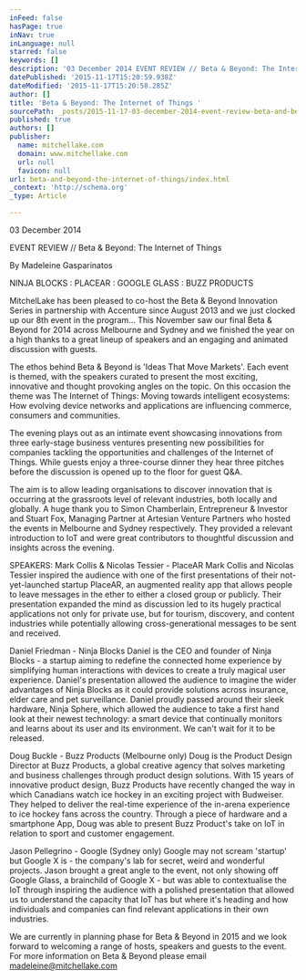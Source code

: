 ```yaml
---
inFeed: false
hasPage: true
inNav: true
inLanguage: null
starred: false
keywords: []
description: '03 December 2014 EVENT REVIEW // Beta & Beyond: The Internet of Things By Madeleine Gasparinatos NINJA BLOCKS PLACEAR GOOGLE'
datePublished: '2015-11-17T15:20:59.938Z'
dateModified: '2015-11-17T15:20:58.285Z'
author: []
title: 'Beta & Beyond: The Internet of Things '
sourcePath: _posts/2015-11-17-03-december-2014-event-review-beta-and-beyond-the-internet.md
published: true
authors: []
publisher:
  name: mitchellake.com
  domain: www.mitchellake.com
  url: null
  favicon: null
url: beta-and-beyond-the-internet-of-things/index.html
_context: 'http://schema.org'
_type: Article

---
```

03 December 2014 

EVENT REVIEW // Beta & Beyond: The Internet of Things 

By Madeleine Gasparinatos  

NINJA BLOCKS : PLACEAR : GOOGLE GLASS : BUZZ PRODUCTS 

MitchelLake has been pleased to co-host the Beta & Beyond Innovation Series in partnership with Accenture since August 2013 and we just clocked up our 8th event in the program... This November saw our final Beta & Beyond for 2014 across Melbourne and Sydney and we finished the year on a high thanks to a great lineup of speakers and an engaging and animated discussion with guests. 

The ethos behind Beta & Beyond is 'Ideas That Move Markets'. Each event is themed, with the speakers curated to present the most exciting, innovative and thought provoking angles on the topic. On this occasion the theme was The Internet of Things: Moving towards intelligent ecosystems: How evolving device networks and applications are influencing commerce, consumers and communities. 

The evening plays out as an intimate event showcasing innovations from three early-stage business ventures presenting new possibilities for companies tackling the opportunities and challenges of the Internet of Things. While guests enjoy a three-course dinner they hear three pitches before the discussion is opened up to the floor for guest Q&A. 

The aim is to allow leading organisations to discover innovation that is occurring at the grassroots level of relevant industries, both locally and globally. A huge thank you to Simon Chamberlain, Entrepreneur & Investor and Stuart Fox, Managing Partner at Artesian Venture Partners who hosted the events in Melbourne and Sydney respectively. They provided a relevant introduction to IoT and were great contributors to thoughtful discussion and insights across the evening. 

SPEAKERS: Mark Collis & Nicolas Tessier - PlaceAR Mark Collis and Nicolas Tessier inspired the audience with one of the first presentations of their not-yet-launched startup PlaceAR, an augmented reality app that allows people to leave messages in the ether to either a closed group or publicly. Their presentation expanded the mind as discussion led to its hugely practical applications not only for private use, but for tourism, discovery, and content industries while potentially allowing cross-generational messages to be sent and received.  

Daniel Friedman - Ninja Blocks Daniel is the CEO and founder of Ninja Blocks - a startup aiming to redefine the connected home experience by simplifying human interactions with devices to create a truly magical user experience. Daniel's presentation allowed the audience to imagine the wider advantages of Ninja Blocks as it could provide solutions across insurance, elder care and pet surveillance. Daniel proudly passed around their sleek hardware, Ninja Sphere, which allowed the audience to take a first hand look at their newest technology: a smart device that continually monitors and learns about its user and its environment. We can't wait for it to be released. 

Doug Buckle - Buzz Products (Melbourne only) Doug is the Product Design Director at Buzz Products, a global creative agency that solves marketing and business challenges through product design solutions. With 15 years of innovative product design, Buzz Products have recently changed the way in which Canadians watch ice hockey in an exciting project with Budweiser. They helped to deliver the real-time experience of the in-arena experience to ice hockey fans across the country. Through a piece of hardware and a smartphone App, Doug was able to present Buzz Product's take on IoT in relation to sport and customer engagement.  

Jason Pellegrino - Google (Sydney only) Google may not scream 'startup' but Google X is - the company's lab for secret, weird and wonderful projects. Jason brought a great angle to the event, not only showing off Google Glass, a brainchild of Google X - but was able to contextualise the IoT through inspiring the audience with a polished presentation that allowed us to understand the capacity that IoT has but where it's heading and how individuals and companies can find relevant applications in their own industries. 

We are currently in planning phase for Beta & Beyond in 2015 and we look forward to welcoming a range of hosts, speakers and guests to the event. For more information on Beta & Beyond please email madeleine@mitchellake.com